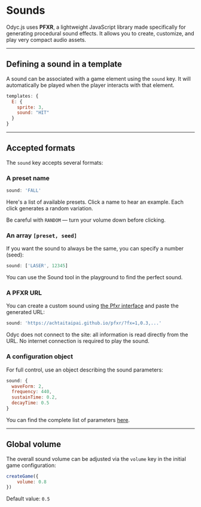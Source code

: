 <script>
import Aside from '../../../lib/ui/Doc/Aside.svelte'
import Emoji from '../../../lib/ui/Doc/Emoji.svelte'
import Sound from '../../../lib/ui/Doc/SoundDemo.svelte'
</script>

# <Emoji src="🎶" /> Sounds

Odyc.js uses **PFXR**, a lightweight JavaScript library made specifically for generating procedural sound effects. It allows you to create, customize, and play very compact audio assets.

---

## <Emoji src="✏️"/> Defining a sound in a template

A sound can be associated with a game element using the `sound` key. It will automatically be played when the player interacts with that element.

```js
templates: {
  E: {
    sprite: 3,
    sound: "HIT"
  }
}
```

---

## <Emoji src="👀"/> Accepted formats

The `sound` key accepts several formats:

### A preset name

```js
sound: 'FALL'
```

Here's a list of available presets. Click a name to hear an example. Each click generates a random variation.

Be careful with `RANDOM` — turn your volume down before clicking.

<Sound/>

### An array `[preset, seed]`

If you want the sound to always be the same, you can specify a number (seed):

```js
sound: ['LASER', 12345]
```

You can use the Sound tool in the playground to find the perfect sound.

### A PFXR URL

You can create a custom sound using [the Pfxr interface](https://achtaitaipai.github.io/pfxr/) and paste the generated URL:

```js
sound: 'https://achtaitaipai.github.io/pfxr/?fx=1,0.3,...'
```

<Aside>Odyc does not connect to the site: all information is read directly from the URL. No internet connection is required to play the sound.</Aside>

### A configuration object

For full control, use an object describing the sound parameters:

```js
sound: {
  waveForm: 2,
  frequency: 440,
  sustainTime: 0.2,
  decayTime: 0.5
}
```

You can find the complete list of parameters [here](https://github.com/achtaitaipai/pfxr/tree/main/packages/synth#sound).

---

## <Emoji src="🔊"/> Global volume

The overall sound volume can be adjusted via the `volume` key in the initial game configuration:

```js
createGame({
	volume: 0.8
})
```

Default value: `0.5`
